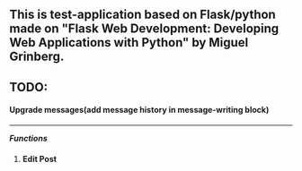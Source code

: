 This is test-application based on Flask/python made on "Flask Web Development: Developing Web Applications with Python" by Miguel Grinberg.
---
## TODO:
#### Upgrade messages(add message history in message-writing block)
---
***Functions***
1. #### Edit Post
